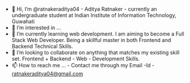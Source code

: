 - 👋 Hi, I’m @ratnakeraditya04 - Aditya Ratnaker - currently an undergraduate student at Indian Institute of Information Technology, Guwahati 
- 👀 I’m interested in ...
- 🌱 I’m currently learning web development. I am aiming to become a Full Stack Web Developer. Being a skillful master in both Frontend and Backend Technical Skills. 
- 💞️ I’m looking to collaborate on anything that matches my existing skill set. Frontend + Backend - Web - Development Skills.
- 📫 How to reach me ... - Contact me through my Email -Id - ratnakeraditya04@gmail.com 

<!---
ratnakeraditya04/ratnakeraditya04 is a ✨ special ✨ repository because its `README.md` (this file) appears on your GitHub profile.
You can click the Preview link to take a look at your changes.
--->
